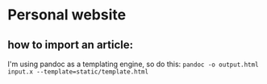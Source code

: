 # Personal website

## how to import an article:

I'm using pandoc as a templating engine, so do this:
`pandoc -o output.html input.x --template=static/template.html `
